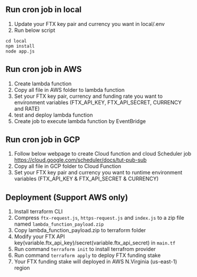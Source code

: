 ## Run cron job in local
1. Update your FTX key pair and currency you want in local/.env
2. Run below script
```
cd local
npm install
node app.js
```
## Run cron job in AWS
1. Create lambda function
2. Copy all file in AWS folder to lambda function
3. Set your FTX key pair, currency and funding rate you want to environment variables (FTX_API_KEY, FTX_API_SECRET, CURRENCY and RATE)
4. test and deploy lambda function
5. Create job to execute lambda function by EventBridge

## Run cron job in GCP
1. Follow below webpage to create Cloud function and cloud Scheduler job
https://cloud.google.com/scheduler/docs/tut-pub-sub
2. Copy all file in GCP folder to Cloud Function
3. Set your FTX key pair and currency you want to runtime environment variables (FTX_API_KEY & FTX_API_SECRET & CURRENCY)

## Deployment (Support AWS only)
1. Install terraform CLI
2. Compress ```ftx-request.js```, ```https-request.js``` and ```index.js``` to a zip file named ```lambda_function_payload.zip```
3. Copy lambda_function_payload.zip to terraform folder
4. Modify your FTX API key(variable.ftx_api_key)/secret(variable.ftx_api_secret) in ```main.tf``` 
5. Run command ```terraform init``` to install terrafrom provider
6. Run command ```terraform apply``` to deploy FTX funding stake
7. Your FTX funding stake will deployed in AWS N.Virginia (us-east-1) region